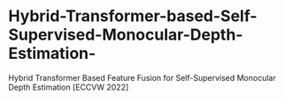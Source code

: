 # Hybrid-Transformer-based-Self-Supervised-Monocular-Depth-Estimation-
Hybrid Transformer Based Feature Fusion for Self-Supervised Monocular Depth Estimation [ECCVW 2022]
